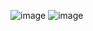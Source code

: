 ![image](https://github.com/user-attachments/assets/f1bf1f1d-fcb9-4fcd-bc20-dca9c51b2235)
![image](https://github.com/user-attachments/assets/71d77663-847f-4f71-b752-414936cdb302)
